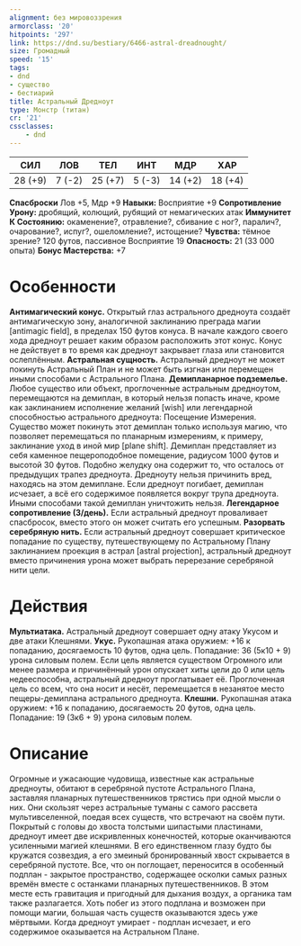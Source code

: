 ```yaml
---
alignment: без мировоззрения
armorclass: '20'
hitpoints: '297'
link: https://dnd.su/bestiary/6466-astral-dreadnought/
size: Громадный
speed: '15'
tags:
- dnd
- существо
- бестиарий
title: Астральный Дредноут
type: Монстр (титан)
cr: '21'
cssclasses:
    - dnd
---
```



| СИЛ | ЛОВ | ТЕЛ | ИНТ | МДР | ХАР |
|---|---|---|---|---|---|
| 28 (+9) | 7 (-2) | 25 (+7) | 5 (-3) | 14 (+2) | 18 (+4) |
**Спасброски** Лов +5, Мдр +9
**Навыки:** Восприятие +9
**Сопротивление Урону:** дробящий, колющий, рубящий от немагических атак
**Иммунитет К Состоянию:** окаменение?, отравление?, сбивание с ног?, паралич?, очарование?, испуг?, ошеломление?, истощение?
**Чувства:** тёмное зрение? 120 футов, пассивное Восприятие 19
**Опасность:** 21 (33 000 опыта)
**Бонус Мастерства:** +7


# Особенности
**Антимагический конус.** Открытый глаз астрального дредноута создаёт антимагическую зону, аналогичной заклинанию преграда магии [antimagic field], в пределах 150 футов конуса. В начале каждого своего хода дредноут решает каким образом расположить этот конус. Конус не действует в то время как дредноут закрывает глаза или становится ослеплённым.
**Астральная сущность.** Астральный дредноут не может покинуть Астральный План и не может быть изгнан или перемещен иными способами с Астрального Плана.
**Демипланарное подземелье.** Любое существо или объект, проглоченные астральным дредноутом, перемещаются на демиплан, в который нельзя попасть иначе, кроме как заклинанием исполнение желаний [wish] или легендарной способностью астрального дредноута: Посещение Измерения. Существо может покинуть этот демиплан только используя магию, что позволяет перемещаться по планарным измерениям, к примеру, заклинание уход в иной мир [plane shift]. Демиплан представляет из себя каменное пещероподобное помещение, радиусом 1000 футов и высотой 30 футов. Подобно желудку она содержит то, что осталось от предыдущих трапез дредноута. Дредноуту нельзя причинить вред, находясь на этом демиплане. Если дредноут погибает, демиплан исчезает, а всё его содержимое появляется вокруг трупа дредноута. Иными способами такой демиплан уничтожить нельзя.
**Легендарное сопротивление (3/день).** Если астральный дредноут проваливает спасбросок, вместо этого он может считать его успешным.
**Разорвать серебряную нить.** Если астральный дредноут совершает критическое попадание по существу, путешествующему по Астральному Плану заклинанием проекция в астрал [astral projection], астральный дредноут вместо причинения урона может выбрать перерезание серебряной нити цели.


# Действия
**Мультиатака.** Астральный дредноут совершает одну атаку Укусом и две атаки Клешнями.
**Укус.** Рукопашная атака оружием: +16 к попаданию, досягаемость 10 футов, одна цель. Попадание: 36 (5к10 + 9) урона силовым полем. Если цель является существом Огромного или менее размера и причинённый урон опускает хиты цели до 0 или цель недееспособна, астральный дредноут проглатывает её. Проглоченная цель со всем, что она носит и несёт, перемещается в незанятое место пещеры-демиплана астрального дредноута.
**Клешни.** Рукопашная атака оружием: +16 к попаданию, досягаемость 20 футов, одна цель. Попадание: 19 (3к6 + 9) урона силовым полем.


# Описание
Огромные и ужасающие чудовища, известные как астральные дредноуты, обитают в серебряной пустоте Астрального Плана, заставляя планарных путешественников трястись при одной мысли о них. Они скользят через астральные туманы с самого рассвета мультивселенной, поедая всех существ, что встречают на своём пути. Покрытый с головы до хвоста толстыми шипастыми пластинами, дредноут имеет две искривленных конечностей, которые оканчиваются усиленными магией клешнями. В его единственном глазу будто бы кружатся созвездия, а его змеиный бронированный хвост скрывается в серебряной пустоте. Все, что он поглощает, переносится в особенный подплан - закрытое пространство, содержащее осколки самых разных времён вместе с останками планарных путешественников. В этом месте есть гравитация и пригодный для дыхания воздух, а органика там также разлагается. Хоть побег из этого подплана и возможен при помощи магии, большая часть существ оказываются здесь уже мёртвыми. Когда дредноут умирает - подплан исчезает, и его содержимое оказывается на Астральном Плане.